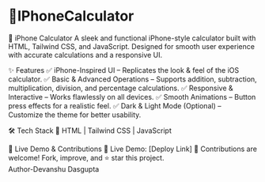 # 📱IPhoneCalculator
📱 iPhone Calculator
A sleek and functional iPhone-style calculator built with HTML, Tailwind CSS, and JavaScript. Designed for smooth user experience with accurate calculations and a responsive UI.

✨ Features
✅ iPhone-Inspired UI – Replicates the look & feel of the iOS calculator.
✅ Basic & Advanced Operations – Supports addition, subtraction, multiplication, division, and percentage calculations.
✅ Responsive & Interactive – Works flawlessly on all devices.
✅ Smooth Animations – Button press effects for a realistic feel.
✅ Dark & Light Mode (Optional) – Customize the theme for better usability.

🛠️ Tech Stack
🔹 HTML | Tailwind CSS | JavaScript

🚀 Live Demo & Contributions
🔗 Live Demo: [Deploy Link]
📌 Contributions are welcome! Fork, improve, and ⭐ star this project.
<br>
Author-Devanshu Dasgupta 